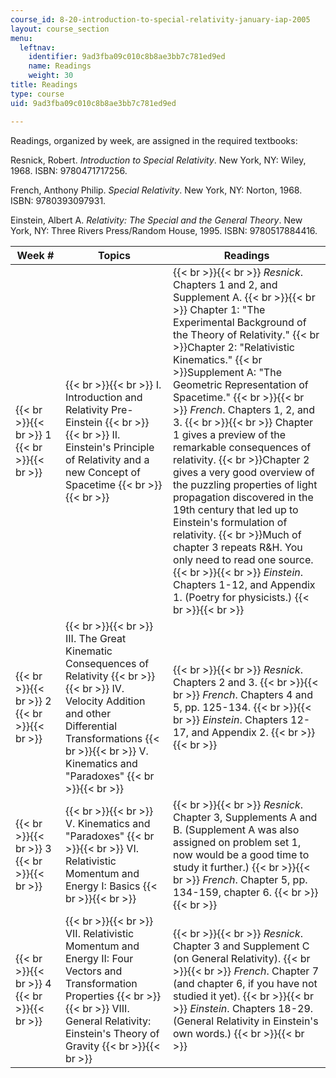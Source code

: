 ```yaml
---
course_id: 8-20-introduction-to-special-relativity-january-iap-2005
layout: course_section
menu:
  leftnav:
    identifier: 9ad3fba09c010c8b8ae3bb7c781ed9ed
    name: Readings
    weight: 30
title: Readings
type: course
uid: 9ad3fba09c010c8b8ae3bb7c781ed9ed

---
```


Readings, organized by week, are assigned in the required textbooks:

Resnick, Robert. _Introduction to Special Relativity_. New York, NY: Wiley, 1968. ISBN: 9780471717256.

French, Anthony Philip. _Special Relativity_. New York, NY: Norton, 1968. ISBN: 9780393097931.

Einstein, Albert A. _Relativity: The Special and the General Theory_. New York, NY: Three Rivers Press/Random House, 1995. ISBN: 9780517884416.

| Week # | Topics | Readings |
| --- | --- | --- |
|  {{< br >}}{{< br >}} 1 {{< br >}}{{< br >}}  |  {{< br >}}{{< br >}} I. Introduction and Relativity Pre-Einstein {{< br >}}{{< br >}} II. Einstein's Principle of Relativity and a new Concept of Spacetime {{< br >}}{{< br >}}  |  {{< br >}}{{< br >}} _Resnick_. Chapters 1 and 2, and Supplement A. {{< br >}}{{< br >}} Chapter 1: "The Experimental Background of the Theory of Relativity."  {{< br >}}Chapter 2: "Relativistic Kinematics."  {{< br >}}Supplement A: "The Geometric Representation of Spacetime." {{< br >}}{{< br >}} _French_. Chapters 1, 2, and 3. {{< br >}}{{< br >}} Chapter 1 gives a preview of the remarkable consequences of relativity.  {{< br >}}Chapter 2 gives a very good overview of the puzzling properties of light propagation discovered in the 19th century that led up to Einstein's formulation of relativity.  {{< br >}}Much of chapter 3 repeats R&H. You only need to read one source. {{< br >}}{{< br >}} _Einstein_. Chapters 1-12, and Appendix 1. (Poetry for physicists.) {{< br >}}{{< br >}}  |
|  {{< br >}}{{< br >}} 2 {{< br >}}{{< br >}}  |  {{< br >}}{{< br >}} III. The Great Kinematic Consequences of Relativity {{< br >}}{{< br >}} IV. Velocity Addition and other Differential Transformations {{< br >}}{{< br >}} V. Kinematics and "Paradoxes" {{< br >}}{{< br >}}  |  {{< br >}}{{< br >}} _Resnick_. Chapters 2 and 3. {{< br >}}{{< br >}} _French_. Chapters 4 and 5, pp. 125-134. {{< br >}}{{< br >}} _Einstein_. Chapters 12-17, and Appendix 2. {{< br >}}{{< br >}}  |
|  {{< br >}}{{< br >}} 3 {{< br >}}{{< br >}}  |  {{< br >}}{{< br >}} V. Kinematics and "Paradoxes" {{< br >}}{{< br >}} VI. Relativistic Momentum and Energy I: Basics {{< br >}}{{< br >}}  |  {{< br >}}{{< br >}} _Resnick_. Chapter 3, Supplements A and B. (Supplement A was also assigned on problem set 1, now would be a good time to study it further.) {{< br >}}{{< br >}} _French_. Chapter 5, pp. 134-159, chapter 6. {{< br >}}{{< br >}}  |
|  {{< br >}}{{< br >}} 4 {{< br >}}{{< br >}}  |  {{< br >}}{{< br >}} VII. Relativistic Momentum and Energy II: Four Vectors and Transformation Properties {{< br >}}{{< br >}} VIII. General Relativity: Einstein's Theory of Gravity {{< br >}}{{< br >}}  |  {{< br >}}{{< br >}} _Resnick_. Chapter 3 and Supplement C (on General Relativity). {{< br >}}{{< br >}} _French_. Chapter 7 (and chapter 6, if you have not studied it yet). {{< br >}}{{< br >}} _Einstein_. Chapters 18-29. (General Relativity in Einstein's own words.) {{< br >}}{{< br >}}